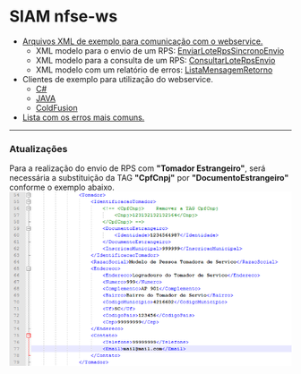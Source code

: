 # SIAM nfse-ws

<section>
<ul>
	<li>
	<a href="https://github.com/imap-nti/siam/tree/master/xml">Arquivos XML de exemplo para comunicação com o webservice.</a>
	<ul>
	<li>XML modelo para o envio de um RPS: <a href="https://github.com/imap-nti/siam/tree/master/xml/EnviarLoteRpsSincronoEnvio.xml">EnviarLoteRpsSincronoEnvio</a></li>
	<li>XML modelo para a consulta de um RPS: <a href="https://github.com/imap-nti/siam/blob/master/xml/ConsultarLoteRpsEnvio.xml">ConsultarLoteRpsEnvio</a></li>
	<li>XML modelo com um relatório de erros: <a href="https://github.com/imap-nti/siam/blob/master/xml/ListaMensagemRetorno.xml">ListaMensagemRetorno</a></li>
	</ul>
	</li>
	<li>
	Clientes de exemplo para utilização do webservice.
		<ul>
			<li>
				<a href="https://github.com/imap-nti/siam/blob/master/csharp/siam_client/Program.cs">C#</a>
			</li>
			<li>
				<a href="https://github.com/imap-nti/siam/blob/master/java/siam_client/src/siam_client/Siam_client.java">JAVA</a>
			</li>
			<li>
				<a href="https://github.com/imap-nti/siam/blob/master/cfusion/siam_client/index.cfm">ColdFusion</a>
			</li>
		</ul>
	</li>
	<li><a href="https://github.com/imap-nti/siam/wiki/lista-de-erros">Lista com os erros mais comuns.</a></li>
</ul>
<hr />
<h3>Atualizações</h3>
<p>Para a realização do envio de RPS com <strong>"Tomador Estrangeiro"</strong>, será necessária a substituição da TAG <strong>"CpfCnpj"</strong> por <strong>"DocumentoEstrangeiro"</strong> conforme o exemplo abaixo.

<img src="https://github.com/imap-nti/siam/blob/master/tomador-estrangeiro.png"/>
</section>
